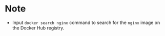 # Note

- Input `docker search nginx` command to search for the `nginx` image on the Docker Hub registry.
